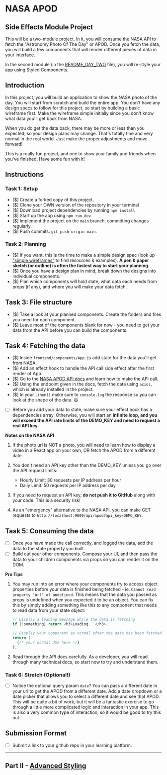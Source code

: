 # NASA APOD

## Side Effects Module Project

This will be a two-module project. In it, you will consume the NASA API to fetch the "Astronomy Photo Of The Day" or APOD. Once you fetch the data, you will build a few components that will render different pieces of data in your interface.

In the second module (in the [README_DAY_TWO](./README_DAY_TWO.md) file), you will re-style your app using Styled Components.

## Introduction

In this project, you will build an application to show the NASA photo of the day. You will start from scratch and build the entire app. You don't have any design specs to follow for this project, so start by building a basic wireframe first. Make the wireframe simple initially since you don't know what data you'll get back from NASA. 

When you do get the data back, there may be more or less than you expected, so your design plans may change. That's totally fine and very normal in the real world. Just make the proper adjustments and move forward! 

This is a really fun project, and one to show your family and friends when you've finished. Have some fun with it!

## Instructions

### Task 1: Setup

- [$] Create a forked copy of this project.
- [$] Clone your OWN version of the repository in your terminal
- [$] Download project dependencies by running `npm install`
- [$] Start up the app using `npm run dev`
- [$] Implement the project on the `main` branch, committing changes regularly.
- [$] Push commits: `git push origin main`.

### Task 2: Planning

- [$] If you want, this is the time to make a simple design spec (look up ["simple wireframes"](https://www.google.com/search?q=simple+wireframes) to find resources & examples). **A pen & paper sketch (or outline) is often the fastest way to start your planning.**
- [$] Once you have a design plan in mind, break down the designs into individual components.
- [$] Plan which components will hold state, what data each needs from props (if any), and where you will make your data fetch.

## Task 3: File structure

- [$] Take a look at your planned components. Create the folders and files you need for each component.
- [$] Leave most of the components blank for now - you need to get your data from the API before you can build the components.

## Task 4: Fetching the data

- [$] Inside `frontend/components/App.js` add state for the data you'll get from NASA.
- [$] Add an effect hook to handle the API call side effect after the first render of App.
- [$] Go to the [NASA APOD API docs](https://api.nasa.gov/#apod) and learn how to make the API call.
- [$] Using the endpoint given in the docs, fetch the data using `axios`, which is already installed in the project.
- [$] In your `.then()` make sure to `console.log` the response so you can look at the shape of the data. 😃
- [ ] Before you add your data to state, make sure your effect hook has a dependencies array. Otherwise, you will start an **infinite loop, and you will exceed the API rate limits of the DEMO_KEY and need to request a real API key.**

**Notes on the NASA API**

1. If the photo url is NOT a photo, you will need to learn how to display a video in a React app on your own, OR fetch the APOD from a different date.

2. You don't need an API key other than the DEMO_KEY unless you go over the API request limits:
    - Hourly Limit: 30 requests per IP address per hour
    - Daily Limit: 50 requests per IP address per day

3. If you need to request an API key, **do not push it to GitHub** along with your code. This is a security risk!

4. As an "emergency" alternative to the NASA API, you can make GET requests to `http://localhost:9009/api/apod?api_key=DEMO_KEY`.

## Task 5: Consuming the data

- [ ] Once you have made the call correctly, and logged the data, add the data to the state property you built.
- [ ] Build out your other components. Compose your UI, and then pass the data to your children components via props so you can render it on the DOM.

**Pro Tips**

1. You may run into an error where your components try to access object properties before your data is finished being fetched - ie. `Cannot read property 'url' of undefined`. This means that the data you passed as props is undefined when you expected it to be an object. You can fix this by simply adding something like this to any component that needs to read data from your state object:

    ```js
    // Display a loading message while the data is fetching
    if (!something) return <h3>Loading...</h3>;

    // Display your component as normal after the data has been fetched
    return (
      {/* your normal JSX here */}
    );
    ```

2. Read through the API docs carefully. As a developer, you will read through many technical docs, so start now to try and understand them.

### Task 6: Stretch (Optional!)

- [ ] Notice the optional query param `date`? You can pass a different date in your url to get the APOD from a different date. Add a date dropdown or a date picker that allows you to select a different date and see that APOD. This will be quite a bit of work, but it will be a fantastic exercise to go through a little more complicated logic and interaction in your app. This is also a very common type of interaction, so it would be good to try this out.

## Submission Format

- [ ] Submit a link to your github repo in your learning platform.

-----

## Part II - [Advanced Styling](./README_DAY_TWO.md)
